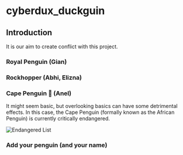 # cyberdux_duckguin

## Introduction

It is our aim to create conflict with this project. 

### Royal Penguin (Gian)


### Rockhopper (Abhi, Elizna)

### Cape Penguin 🐧 (Anel)

It might seem basic, but overlooking basics can have some detrimental effects. In this case, the Cape Penguin (formally known as the African Penguin) is currently critically endangered.

![Endangered List](https://upload.wikimedia.org/wikipedia/commons/thumb/4/4b/Status_iucn3.1_CR.svg/440px-Status_iucn3.1_CR.svg.png)



### Add your penguin (and your name)

